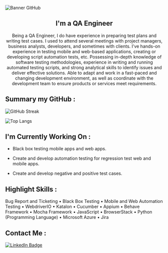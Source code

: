 ![Banner GitHub](https://user-images.githubusercontent.com/52105079/199041815-5bd841f2-3bc8-41ee-bb17-e5fd4dd6e549.png)

<h2 align="center">
I'm a QA Engineer
</h2> 

<p align="center">
Being a QA Engineer, I do have experience in preparing test plans and writing test cases. I used to attend several meetings with project managers, business analysts, developers, and sometimes with clients. I’ve hands-on experience in testing mobile and web-based applications, creating or developing script automation tests, etc. Possessing in-depth knowledge of software testing methodologies, experience in writing and running automated testing scripts, and strong analytical skills to identify issues and deliver effective solutions. Able to adapt and work in a fast-paced and changing development environment, as well as coordinate with the development team to ensure products or services meet requirements.
</p>

## Summary my GitHub :

![GitHub Streak](http://github-readme-streak-stats.herokuapp.com?user=nayaCodeStudio&theme=dark&background=000000)

![Top Langs](https://github-readme-stats.vercel.app/api/top-langs/?username=nayaCodeStudio&layout=compact&theme=dark&bg_color=000000)

## I'm Currently Working On :

- Black box testing mobile apps and web apps.

- Create and develop automation testing for regression test web and mobile apps.

- Create and develop negative and positive test cases.

## Highlight Skills :

Bug Report and Ticketing • Black Box Testing • Mobile and Web Automation Testing • WebdriverIO • Katalon • Cucumber • Appium • Behave Framework • Mocha Framework • JavaScript • BrowserStack • Python (Programming Language) • Microsoft Azure • Jira

## Contact Me :

<div id="badges">
  <a href="https://www.linkedin.com/in/nayanurwiyoga">
    <img src="https://img.shields.io/badge/LinkedIn-blue?style=for-the-badge&logo=linkedin&logoColor=white" alt="LinkedIn Badge"/>
  </a>
</div>

